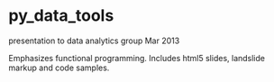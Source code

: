 py_data_tools
=============

presentation to data analytics group Mar 2013

Emphasizes functional programming.  Includes html5 slides, landslide markup
and code samples.




